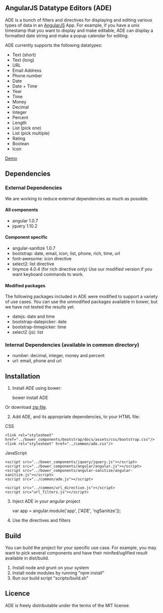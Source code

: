 ## AngularJS Datatype Editors (ADE)

ADE is a bunch of filters and directives for displaying and editing various types of data in an <a href="http://angularjs.org/">AngularJS</a> App.  For example, if you have a unix timestamp that you want to display and make editable, ADE can display a formatted date string and make a popup calendar for editing. 

ADE currently supports the following datatypes:

- Text (short)
- Text (long)
- URL
- Email Address
- Phone number
- Date
- Date + Time
- Year
- Time
- Money
- Decimal
- Integer
- Percent
- Length
- List (pick one)
- List (pick multiple)
- Rating
- Boolean
- Icon

<a href="http://toodledo.github.com/ADE/index.html">Demo</a>


## Dependencies

### External Dependencies

We are working to reduce external dependencies as much as possible.

#### All components

* angular 1.0.7
* jquery 1.10.2

#### Component specific

* angular-sanitize 1.0.7
* bootstrap: date, email, icon, list, phone, rich, time, url
* font-awesome: icon directive
* select2: list directive
* tinymce 4.0.4 (for rich directive only) Use our modified version if you want keyboard commands to work.

#### Modified packages

The following packages included in ADE were modified to support a variety of use cases. You can use the unmodified packages available in bower, but we have not tested the results yet.

* datejs: date and time
* bootstrap-datepicker: date
* bootstrap-timepicker: time
* select2 (js): list

### Internal Dependencies (available in common directory)

* number: decimal, integer, money and percent
* url: email, phone and url


## Installation

1) Install ADE using bower:

	bower install ADE

Or download <a href="http://toodledo.github.com/ADE/build/ade-1.2.zip">zip file</a>.

2) Add ADE, and its appropriate dependencies, to your HTML file:

CSS

	<link rel="stylesheet" href="../bower_components/bootstrap/docs/assets/css/bootstrap.css"/>  
	<link rel="stylesheet" href="../common/ade.css"/>

JavaScript

	<script src="../bower_components/jquery/jquery.js"></script>
	<script src="../bower_components/angular/angular.js"></script>
	<script src="../bower_components/angular-sanitize/angular-sanitize.js"></script>
	<script src="../common/ade.js"></script>

	<script src="../common/url_directive.js"></script>
	<script src="url_filters.js"></script>

3) Inject ADE in your angular project

	var app = angular.module('app', ['ADE', 'ngSanitize']);

4) Use the directives and filters

	<div class="sample" ade-url='{"className":"input-medium"}' ng-model="dataurl" ng-bind-html="dataurl | url"></div>


## Build

You can build the project for your specific use case. For example, you may want to pick several components and have their minifed/uglified result available in dist/build.

1. Install node and grunt on your system
2. Install node modules by running "npm install"
3. Run our build script "scripts/build.sh"


## Licence

ADE is freely distributable under the terms of the MIT license.